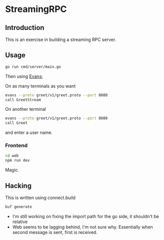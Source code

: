 # StreamingRPC

## Introduction

This is an exercise in building a streaming RPC server.

## Usage

```bash
go run cmd/server/main.go
```

Then using [Evans](https://github.com/ktr0731/evans);

On as many terminals as you want

```bash
evans --proto greet/v1/greet.proto --port 8080
call GreetStream
```

On another terminal

```bash
evans --proto greet/v1/greet.proto --port 8080
call Greet
```

and enter a user name.

### Frontend

```bash
cd web
npm run dev
```

Magic.

## Hacking

This is written using connect.build

```bash
buf generate
```

- I'm still working on fixing the import path for the go side, it shouldn't be relative
- Web seems to be lagging behind, I'm not sure why. Essentially when second message is sent, first is received.
